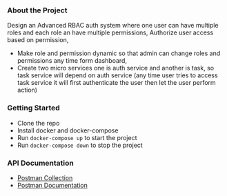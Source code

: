 
### About the Project
Design an Advanced RBAC auth system where one user can have multiple roles and each role an have multiple permissions, Authorize user access based on permission,
- Make role and permission dynamic so that admin can change roles and permissions any time form dashboard,
- Create two micro services one is auth service and another is task, so task service will depend on auth service (any time user tries to access task service it will first authenticate the user then let the user perform action)

### Getting Started
- Clone the repo
- Install docker and docker-compose
- Run `docker-compose up` to start the project
- Run `docker-compose down` to stop the project

### API Documentation
- [Postman Collection](https://www.postman.com/interstellar-firefly-437250/workspace/role-based-auth-system/collection/16239037-69911915-0fc6-49bd-904a-35562042c45b?action=share&creator=16239037)
- [Postman Documentation](https://documenter.getpostman.com/view/16239037/2s9YeBdDG4)

